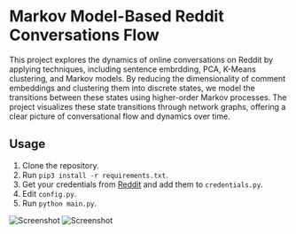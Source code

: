 # Markov Model-Based Reddit Conversations Flow

This project explores the dynamics of online conversations on Reddit by applying techniques, including sentence embrdding, PCA, K-Means clustering, and Markov models. By reducing the dimensionality of comment embeddings and clustering them into discrete states, we model the transitions between these states using higher-order Markov processes. The project visualizes these state transitions through network graphs, offering a clear picture of conversational flow and dynamics over time.

## Usage
1. Clone the repository.
2. Run `pip3 install -r requirements.txt`.
3. Get your credentials from [Reddit](https://www.reddit.com/prefs/apps) and add them to `credentials.py`.
4. Edit `config.py`.
5. Run `python main.py`.

![Screenshot](result/radar_chart.png)
![Screenshot](result/violin.png)
